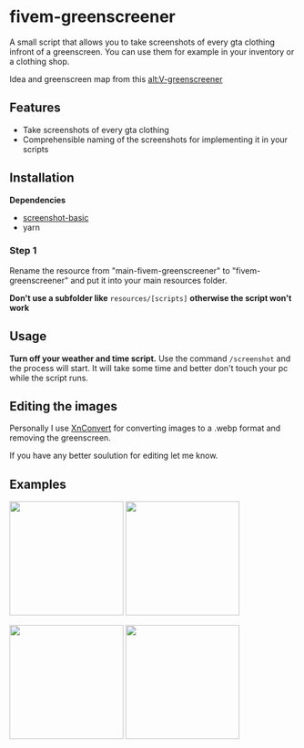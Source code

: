 # fivem-greenscreener
A small script that allows you to take screenshots of every gta clothing infront of a greenscreen.
You can use them for example in your inventory or a clothing shop.

Idea and greenscreen map from this [alt:V-greenscreener](https://github.com/Stuyk/altv-greenscreener)

## Features
- Take screenshots of every gta clothing
- Comprehensible naming of the screenshots for implementing it in your scripts

## Installation
**Dependencies**
- [screenshot-basic](https://github.com/citizenfx/screenshot-basic)
- yarn

### Step 1
Rename the resource from "main-fivem-greenscreener" to "fivem-greenscreener" and put it into your main resources folder.

**Don't use a subfolder like** `resources/[scripts]` **otherwise the script won't work**

## Usage
**Turn off your weather and time script.**
Use the command `/screenshot` and the process will start.
It will take some time and better don't touch your pc while the script runs.

## Editing the images
Personally I use [XnConvert](https://www.xnview.com/en/xnconvert/) for converting images to a .webp format and removing the greenscreen.

If you have any better soulution for editing let me know.

## Examples
<img src="https://i.imgur.com/wSEe9r9.png" width="200"> <img src="https://i.imgur.com/WoNUAtP.png" width="200">

<img src="https://i.imgur.com/PZEK3KP.png" width="200">

<img src="https://i.imgur.com/GK5mHFx.png" width="200">
